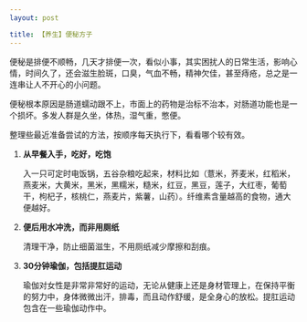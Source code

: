 ```yaml
---
layout: post

title: 【养生】便秘方子
---
```


便秘是排便不顺畅，几天才排便一次，看似小事，其实困扰人的日常生活，影响心情，时间久了，还会滋生脸斑，口臭，气血不畅，精神欠佳，甚至痔疮，总之是一连串让人不开心的小问题。

便秘根本原因是肠道蠕动跟不上，市面上的药物是治标不治本，对肠道功能也是一个损坏。多发人群是久坐，体热，湿气重，憋便。

整理些最近准备尝试的方法，按顺序每天执行下，看看哪个较有效。

1. **从早餐入手，吃好，吃饱**

	入一只可定时电饭锅，五谷杂粮吃起来，材料比如（薏米，荞麦米，红稻米，燕麦米，大黄米，黑米，黑糯米，糙米，红豆，黑豆，莲子，大红枣，葡萄干，枸杞子，核桃仁，燕麦片，紫薯，山药）。纤维素含量越高的食物，通大便越好。
	
2. **便后用水冲洗，而非用厕纸**
	
	清理干净，防止细菌滋生，不用厕纸减少摩擦和刮痕。
3. **30分钟瑜伽，包括提肛运动**
	
	瑜伽对女性是非常非常好的运动，无论从健康上还是身材管理上，在保持平衡的努力中，身体微微出汗，排毒，而且动作舒缓，是全身心的放松。提肛运动包含在一些瑜伽动作中。